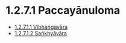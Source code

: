 # 1.2.7.1 Paccayānuloma

* [1.2.7.1.1 Vibhaṅgavāra](1.2.7.1/1.2.7.1.1.md)
* [1.2.7.1.2 Saṅkhyāvāra](1.2.7.1/1.2.7.1.2.md)

